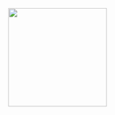 <div align="center">
  <img src="https://media.giphy.com/media/bGgsc5mWoryfgKBx1u/giphy.gif" width="200px"/>
</div>
